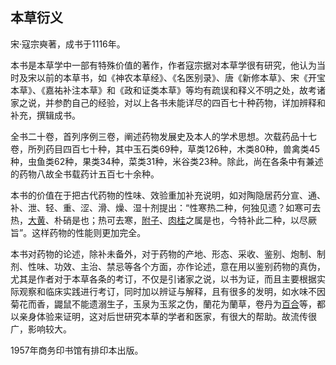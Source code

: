 ## 本草衍义

宋·寇宗奭著，成书于1116年。

本书是本草学中一部有特殊价值的著作，作者寇宗据对本草学很有研究，他认为当时及宋以前的本草书，如《神农本草经》、《名医别录》、唐《新修本草》、宋《开宝本草》、《嘉祐补注本草》和《政和证类本草》等均有疏误和释义不明之处，故考诸家之说，并参酌自己的经验，对以上各书未能详尽的四百七十种药物，详加辨释和补充，撰辑成书。

全书二十卷，首列序例三卷，阐述药物发展史及本人的学术思想。次载药品十七卷，所列药目四百七十种，其中玉石类69种，草类126种，木类80种，兽禽类45种，虫鱼类62种，果类34种，菜类31种，米谷类23种。除此，尚在各条中有兼述的药物八故全书载药计五百七十余种。

本书的价值在于把古代药物的性味、效验重加补充说明，如对陶隐居药分宣、通、补、泄、轻、重、涩、滑、燥、湿十剂提出：“性寒热二种，何独见遗？如寒可去热，[大黄](https://www.gmzyjc.com/read/bc/bc02-0.1.1.0.0.md)、朴硝是也；热可去寒，[附子](https://www.gmzyjc.com/read/bc/bc07-0.1.0.0.0.md)、[肉桂](https://www.gmzyjc.com/read/bc/bc07-0.3.0.0.0.md)之属是也，今特补此二种，以尽厥旨”。这样药物的性能则更加完全。

本书对药物的论述，除补未备外，对于药物的产地、形态、采收、鉴别、炮制、制剂、性味、功效、主治、禁忌等各个方面，亦作论述，意在用以鉴别药物的真伪，尤其是作者对于本草各条的考订，不仅是引诸家之说，以书为证，而且主要根据实际观察和临床实践进行考订，同时加以辨证与解释，且有很多的发明，如水味不因菊花而香，鼹鼠不能遗溺生子，玉泉为玉浆之伪，蘭花为蘭草，卷丹为[百合](https://www.gmzyjc.com/read/bc/bc17-0.4.7.0.0.md)等，都以亲身体验来证明，这对后世研究本草的学者和医家，有很大的帮助。故流传很广，影响较大。

1957年商务印书馆有排印本出版。
